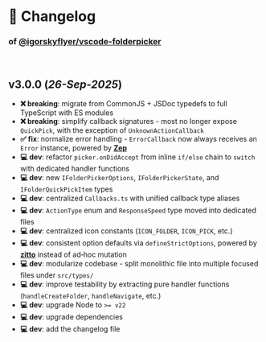 # 📒 Changelog

### of [**@igorskyflyer/vscode-folderpicker**](https://github.com/igorskyflyer/npm-vscode-folderpicker)

<br>

## v3.0.0 (*26-Sep-2025*)

- **❌ breaking**: migrate from CommonJS + JSDoc typedefs to full TypeScript with ES modules
- **❌ breaking**: simplify callback signatures - most no longer expose `QuickPick`, with the exception of `UnknownActionCallback`
- **✅ fix**: normalize error handling - `ErrorCallback` now always receives an `Error` instance, powered by [**Zep**](https://www.npmjs.com/package/@igorskyflyer/zep)
- **💻 dev**: refactor `picker.onDidAccept` from inline `if/else` chain to `switch` with dedicated handler functions
- **💻 dev**: new `IFolderPickerOptions`, `IFolderPickerState`, and `IFolderQuickPickItem` types
- **💻 dev**: centralized `Callbacks.ts` with unified callback type aliases
- **💻 dev**: `ActionType` enum and `ResponseSpeed` type moved into dedicated files
- **💻 dev**: centralized icon constants (`ICON_FOLDER`, `ICON_PICK`, etc.)
- **💻 dev**: consistent option defaults via `defineStrictOptions`, powered by [**zitto**](https://www.npmjs.com/package/@igorskyflyer/zitto) instead of ad‑hoc mutation
- **💻 dev**: modularize codebase - split monolithic file into multiple focused files under `src/types/`
- **💻 dev**: improve testability by extracting pure handler functions (`handleCreateFolder`, `handleNavigate`, etc.)
- **💻 dev**: upgrade Node to `>= v22`
- **💻 dev**: upgrade dependencies
- **💻 dev**: add the changelog file
